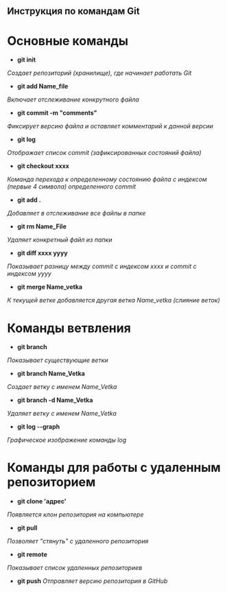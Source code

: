 ## Инструкция по командам Git
# Основные команды
* **git init** 

*Создает репозиторий (хранилище), где начинает работать Git*
* **git add Name_file** 

*Включает отслеживание конкрутного файла* 
* **git commit -m "comments"**

 *Фиксирует версию файла и оставляет комментарий к данной версии*
* **git log** 

*Отображает список commit (зафиксированных состояний файла)*
* **git checkout xxxx** 

*Команда перехода к определенному состоянию файла с индексом (первые 4 символа) определенного commit*
* **git add .** 

*Добавляет в отслеживание все файлы в папке*
* **git rm Name_File**

 *Удаляет конкретный файл из папки*
* **git diff xxxx yyyy** 

*Показывает разницу между commit с индексом xxxx и commit с индексом yyyy*
* **git merge Name_vetka**

*К текущей ветке добавляется другая ветка Name_vetka (слияние веток)*
# Команды ветвления
* **git branch** 

*Показывает существующие ветки*
* **git branch Name_Vetka**

 *Создает ветку с именем Name_Vetka*
* **git branch -d Name_Vetka** 

*Удаляет ветку с именем Name_Vetka*
* **git log --graph**

 *Графическое изображение команды log*

 # Команды для работы с удаленным репозиторием
 * **git clone 'адрес'**

 *Появляется клон репозитория на компьютере*
 * **git pull**

*Позволяет "стянуть" с удаленного репозитория*
* **git remote**

 *Показывает список удаленных репозиториев*
 * **git push**
 *Отправляет версию репозитория в GitHub*